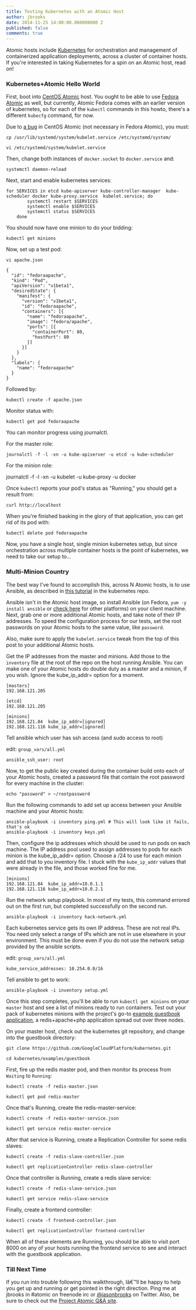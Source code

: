 ```yaml
---
title: Testing Kubernetes with an Atomic Host
author: jbrooks
date: 2014-11-25 14:00:00.000000000 Z
published: false
comments: true
---
```


Atomic hosts include [Kubernetes](http://kubernetes.io/) for orchestration and management of containerized application deployments, across a cluster of container hosts. If you're interested in taking Kubernetes for a spin on an Atomic host, read on!

### Kubernetes+Atomic Hello World

First, boot into [CentOS Atomic](http://buildlogs.centos.org/rolling/7/) host. You ought to be able to use [Fedora Atomic](http://fedoraproject.org/get-prerelease#cloud) as well, but currently, Atomic Fedora comes with an earlier version of kubernetes, so for each of the `kubectl` commands in this howto, there's a different `kubecfg` command, for now.

Due to [a bug](https://bugs.centos.org/view.php?id=7917) in CentOS Atomic (not necessary in Fedora Atomic), you must:

````
cp /usr/lib/systemd/system/kubelet.service /etc/systemd/system/

vi /etc/systemd/system/kubelet.service 
````
Then, change both instances of `docker.socket` to `docker.service` and:

````
systemctl daemon-reload
````

Next, start and enable kubernetes services:

````
for SERVICES in etcd kube-apiserver kube-controller-manager  kube-scheduler docker kube-proxy.service  kubelet.service; do 
        systemctl restart $SERVICES
        systemctl enable $SERVICES
        systemctl status $SERVICES
    done
````

You should now have one minion to do your bidding:

````
kubectl get minions
````

Now, set up a test pod:

```` 
vi apache.json
````

````
{
  "id": "fedoraapache",
  "kind": "Pod",
  "apiVersion": "v1beta1",
  "desiredState": {
    "manifest": {
      "version": "v1beta1",
      "id": "fedoraapache",
      "containers": [{
        "name": "fedoraapache",
        "image": "fedora/apache",
        "ports": [{
          "containerPort": 80,
          "hostPort": 80
        }]
      }]
    }
  },
  "labels": {
    "name": "fedoraapache"
  }
}
````

Followed by:

````
kubectl create -f apache.json
````

Monitor status with:

````
kubectl get pod fedoraapache
````

You can monitor progress using journalctl. 

For the master role:

````
journalctl -f -l -xn -u kube-apiserver -u etcd -u kube-scheduler
````

For the minion role:

journalctl -f -l -xn -u kubelet -u kube-proxy -u docker


Once `kubectl` reports your pod's status as "Running," you should get a result from:

````
curl http://localhost
````

When you're finished basking in the glory of that application, you can get rid of its pod with:

````
kubectl delete pod fedoraapache
````

Now, you have a single host, single minion kubernetes setup, but since orchestration across multiple container hosts is the point of kubernetes, we need to take our setup to...

### Multi-Minion Country

The best way I've found to accomplish this, across N Atomic hosts, is to use Ansible, as described in [this tutorial](https://github.com/GoogleCloudPlatform/kubernetes/blob/master/docs/getting-started-guides/fedora/fedora_ansible_config.md) in the kubernetes repo.

Ansible isn't in the Atomic host image, so install Ansible (on Fedora, `yum -y install ansible` or [check here](http://docs.ansible.com/intro_installation.html) for other platforms) on your client machine. Next, grab one or more additional Atomic hosts, and take note of their IP addresses. To speed the configuration process for our tests, set the root passwords on your Atomic hosts to the same value, like `password`.

Also, make sure to apply the `kubelet.service` tweak from the top of this post to your additional Atomic hosts.

Get the IP addresses from the master and minions. Add those to the `inventory` file at the root of the repo on the host running Ansible. You can make one of your Atomic hosts do double duty as a master and a minion, if you wish. Ignore the kube_ip_addr= option for a moment.

````
[masters]
192.168.121.205

[etcd]
192.168.121.205

[minions]
192.168.121.84  kube_ip_addr=[ignored]
192.168.121.116 kube_ip_addr=[ignored]
````

Tell ansible which user has ssh access (and sudo access to root)

edit: `group_vars/all.yml`

````
ansible_ssh_user: root
````

Now, to get the public key created during the container build onto each of your Atomic hosts, created a password file that contain the root password for every machine in the cluster:

````
echo "password" > ~/rootpassword
````

Run the following commands to add set up access between your Ansible machine and your Atomic hosts:

````
ansible-playbook -i inventory ping.yml # This will look like it fails, that's ok
ansible-playbook -i inventory keys.yml
````

Then, configure the ip addresses which should be used to run pods on each machine. The IP address pool used to assign addresses to pods for each minion is the kube_ip_addr= option. Choose a /24 to use for each minion and add that to you inventory file. I stuck with the `kube_ip_addr` values that were already in the file, and those worked fine for me.

````
[minions]
192.168.121.84  kube_ip_addr=10.0.1.1
192.168.121.116 kube_ip_addr=10.0.2.1
````

Run the network setup playbook. In most of my tests, this command errored out on the first run, but completed successfully on the second run. 

````
ansible-playbook -i inventory hack-network.yml
````

Each kubernetes service gets its own IP address. These are not real IPs. You need only select a range of IPs which are not in use elsewhere in your environment. This must be done even if you do not use the network setup provided by the ansible scripts.

edit: `group_vars/all.yml`

````
kube_service_addresses: 10.254.0.0/16
````

Tell ansible to get to work:

````
ansible-playbook -i inventory setup.yml
````

Once this step completes, you'll be able to run `kubectl get minions` on your `master` host and see a list of minions ready to run containers. Test out your pack of kubernetes minions with the project's go-to [example guestbook application](https://github.com/GoogleCloudPlatform/kubernetes/tree/master/examples/guestbook), a redis+apache+php application spread out over three nodes.

On your master host, check out the kubernetes git repository, and change into the guestbook directory:

````
git clone https://github.com/GoogleCloudPlatform/kubernetes.git

cd kubernetes/examples/guestbook
````

First, fire up the redis master pod, and then monitor its process from `Waiting` to `Running`:

````
kubectl create -f redis-master.json

kubectl get pod redis-master
````

Once that's Running, create the redis-master-service:

````
kubectl create -f redis-master-service.json

kubectl get service redis-master-service
````

After that service is Running, create a Replication Controller for some redis slaves: 

````
kubectl create -f redis-slave-controller.json

kubectl get replicationController redis-slave-controller
````

Once that controller is Running, create a redis slave service:

````
kubectl create -f redis-slave-service.json

kubectl get service redis-slave-service
````

Finally, create a frontend controller:

````
kubectl create -f frontend-controller.json

kubectl get replicationController frontend-controller
````

When all of these elements are Running, you should be able to visit port 8000 on any of your hosts running the frontend service to see and interact with the guestbook application.

### Till Next Time

If you run into trouble following this walkthrough, Iâ€™ll be happy to help you get up and running or get pointed in the right direction. Ping me at jbrooks in #atomic on freenode irc or [@jasonbrooks](https://twitter.com/jasonbrooks) on Twitter. Also, be sure to check out the [Project Atomic Q&A site](http://ask.projectatomic.io/en/questions/).